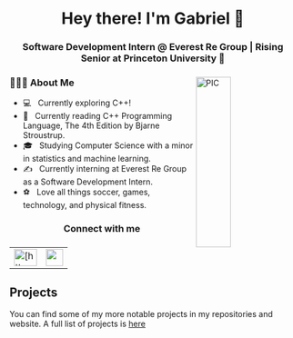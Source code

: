 <h1 align="center">Hey there! I'm Gabriel  👋 </h1>
<h3 align="center"> Software Development Intern @ Everest Re Group | Rising Senior at Princeton University  🚀</h3>
<div>
<img width="35%" align="right" alt="PIC" height="300px" src="https://www.pngitem.com/pimgs/m/4-42822_apple-tv-copy-developer-illustration-png-transparent-png.png" />
<div align="left">
  <h3> 👨🏻‍💻 About Me </h3>

  - 💻 &nbsp; Currently exploring C++!
  - 📖 &nbsp; Currently reading C++ Programming Language, The 4th Edition by Bjarne Stroustrup.
  - 🎓 &nbsp; Studying Computer Science with a minor in statistics and machine learning.
  - ✍️ &nbsp; Currently interning at Everest Re Group as a Software Development Intern. 
  - ⚽ &nbsp; Love all things soccer, games, technology, and physical fitness.
</div>
</div>

<table align="center">
    <tr>
        <h3 align="center">Connect with me</h3>
    </tr>
    <tr>       
        <td>
            <a href="https://www.linkedin.com/in/gabriel-marin-/" target="_blank">
                <img align="center" src="https://raw.githubusercontent.com/rahuldkjain/github-profile-readme-generator/master/src/images/icons/Social/linked-in-alt.svg" alt="[https://www.linkedin.com/in/ziaul-karim-b45456140/](https://www.linkedin.com/in/gabriel-marin-/)" height="30" width="40" />
            </a>
        </td>
        <td>
            <a href="https://mail.google.com/mail/?view=cm&fs=1&to=gm2594@princeton.edu" target="_blank">
                <img align="center" src="https://upload.wikimedia.org/wikipedia/commons/7/7e/Gmail_icon_%282020%29.svg" height="30" width="30" />
            </a>
        </td>
    </tr>
    
</table>

## Projects

You can find some of my more notable projects in my repositories and website. A full list of projects is <a href = "https://github.com/G-Marin/g-marin/tree/main/Projects"> here </a>
